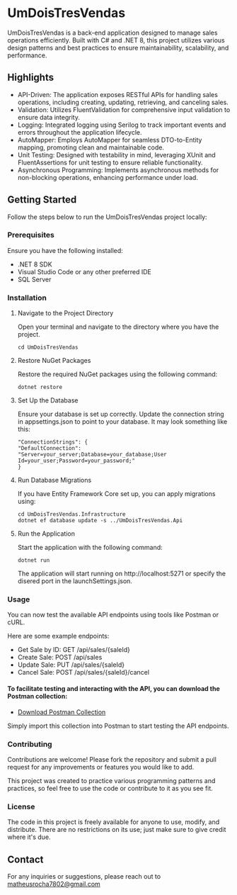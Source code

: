 # UmDoisTresVendas

UmDoisTresVendas is a back-end application designed to manage sales operations efficiently. Built with C# and .NET 8, this project utilizes various design patterns and best practices to ensure maintainability, scalability, and performance.

## Highlights

- API-Driven: The application exposes RESTful APIs for handling sales operations, including creating, updating, retrieving, and canceling sales.
- Validation: Utilizes FluentValidation for comprehensive input validation to ensure data integrity.
- Logging: Integrated logging using Serilog to track important events and errors throughout the application lifecycle.
- AutoMapper: Employs AutoMapper for seamless DTO-to-Entity mapping, promoting clean and maintainable code.
- Unit Testing: Designed with testability in mind, leveraging XUnit and FluentAssertions for unit testing to ensure reliable functionality.
- Asynchronous Programming: Implements asynchronous methods for non-blocking operations, enhancing performance under load.

## Getting Started

Follow the steps below to run the UmDoisTresVendas project locally:

### Prerequisites

Ensure you have the following installed:

- .NET 8 SDK
- Visual Studio Code or any other preferred IDE
- SQL Server

### Installation

1. Navigate to the Project Directory

   Open your terminal and navigate to the directory where you have the project.

   ```
   cd UmDoisTresVendas
   ```

2. Restore NuGet Packages

   Restore the required NuGet packages using the following command:

   ```
   dotnet restore
   ```

3. Set Up the Database

   Ensure your database is set up correctly. Update the connection string in appsettings.json to point to your database. It may look something like this:

   ```
   "ConnectionStrings": {
   "DefaultConnection": "Server=your_server;Database=your_database;User Id=your_user;Password=your_password;"
   }
   ```

4. Run Database Migrations

   If you have Entity Framework Core set up, you can apply migrations using:

   ```
   cd UmDoisTresVendas.Infrastructure
   dotnet ef database update -s ../UmDoisTresVendas.Api
   ```

5. Run the Application

   Start the application with the following command:

   ```
   dotnet run
   ```

   The application will start running on http://localhost:5271 or specify the disered port in the launchSettings.json.

### Usage

You can now test the available API endpoints using tools like Postman or cURL.

Here are some example endpoints:

- Get Sale by ID: GET /api/sales/{saleId}
- Create Sale: POST /api/sales
- Update Sale: PUT /api/sales/{saleId}
- Cancel Sale: POST /api/sales/{saleId}/cancel

#### To facilitate testing and interacting with the API, you can download the Postman collection:

- [Download Postman Collection](./Docs/123Vendas.postman_collection.json)

Simply import this collection into Postman to start testing the API endpoints.

### Contributing

Contributions are welcome! Please fork the repository and submit a pull request for any improvements or features you would like to add.

This project was created to practice various programming patterns and practices, so feel free to use the code or contribute to it as you see fit.

### License

The code in this project is freely available for anyone to use, modify, and distribute. There are no restrictions on its use; just make sure to give credit where it's due.

## Contact

For any inquiries or suggestions, please reach out to matheusrocha7802@gmail.com
